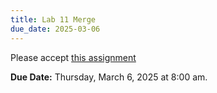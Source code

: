 ```yaml
---
title: Lab 11 Merge
due_date: 2025-03-06
---
```



Please accept [this assignment](https://classroom.github.com/a/H_IDTpZX)

**Due Date:** Thursday, March 6, 2025 at 8:00 am.
